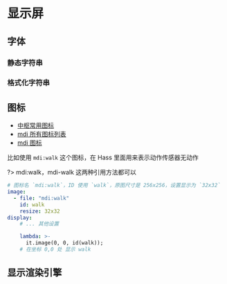 # 显示屏



## 字体





### 静态字符串




### 格式化字符串





## 图标





- [中枢常用图标](https://cdn.rawgit.com/james-fry/home-assistant-mdi:efd95d7a/home-assistant-mdi.html)
- [mdi 所有图标列表](https://cdn.materialdesignicons.com/3.3.92/)
- [mdi 图标](https://materialdesignicons.com/)

比如使用 `mdi:walk` 这个图标，在 Hass 里面用来表示动作传感器无动作

?> mdi:walk，mdi-walk 这两种引用方法都可以

```yaml
# 图标名 `mdi:walk`，ID 使用 `walk`，原图尺寸是 256x256，设置显示为 `32x32`
image:
  - file: "mdi:walk"
    id: walk
    resize: 32x32
display:
    # ... 其他设置

    lambda: >-
      it.image(0, 0, id(walk));
    # 在坐标 0,0 处 显示 walk
```










## 显示渲染引擎

